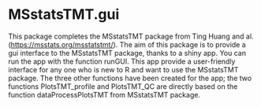 # MSstatsTMT.gui
This package completes the MSstatsTMT package from Ting Huang and al. (https://msstats.org/msstatstmt/).
The aim of this package is to provide a gui interface to the MSstatsTMT package, thanks to a shiny app. You can run the app with the function runGUI.
This app provide a user-friendly interface for any one who is new to R and want to use the MSstatsTMT package.
The three other functions have been created for the app; the two functions PlotsTMT_profile and PlotsTMT_QC are directly based on the function dataProcessPlotsTMT from MSstatsTMT package.
